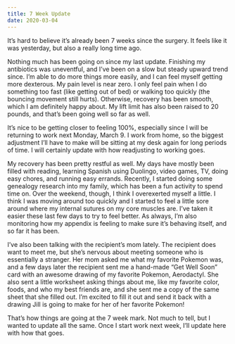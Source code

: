 ```yaml
---
title: 7 Week Update
date: 2020-03-04
---
```


It’s hard to believe it’s already been 7 weeks since the surgery. It feels like it was yesterday, but also a really long time ago. 

Nothing much has been going on since my last update. Finishing my antibiotics was uneventful, and I’ve been on a slow but steady upward trend since. I’m able to do more things more easily, and I can feel myself getting more dexterous. My pain level is near zero.  I only feel pain when I do something too fast (like getting out of bed) or walking too quickly (the bouncing movement still hurts). Otherwise, recovery has been smooth, which I am definitely happy about. My lift limit has also been raised to 20 pounds, and that’s been going well so far as well.

It’s nice to be getting closer to feeling 100%, especially since I will be returning to work next Monday, March 9. I work from home, so the biggest adjustment I’ll have to make will be sitting at my desk again for long periods of time. I will certainly update with how readjusting to working goes.

My recovery has been pretty restful as well. My days have mostly been filled with reading, learning Spanish using Duolingo, video games, TV, doing easy chores, and running easy errands. Recently, I started doing some genealogy research into my family, which has been a fun activity to spend time on. Over the weekend, though, I think I overexerted myself a little. I think I was moving around too quickly and I started to feel a little sore around where my internal sutures on my core muscles are. I’ve taken it easier these last few days to try to feel better. As always, I’m also monitoring how my appendix is feeling to make sure it’s behaving itself, and so far it has been.

I’ve also been talking with the recipient’s mom lately. The recipient does want to meet me, but she’s nervous about meeting someone who is essentially a stranger. Her mom asked me what my favorite Pokemon was, and a few days later the recipient sent me a hand-made “Get Well Soon” card with an awesome drawing of my favorite Pokemon, Aerodactyl. She also sent a little worksheet asking things about me, like my favorite color, foods, and who my best friends are, and she sent me a copy of the same sheet that she filled out. I’m excited to fill it out and send it back with a drawing Jill is going to make for her of her favorite Pokemon!

That’s how things are going at the 7 week mark. Not much to tell, but I wanted to update all the same. Once I start work next week, I’ll update here with how that goes.
